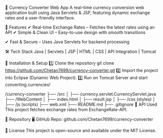 💱 Currency Converter Web App
A real-time currency conversion web application built using Java Servlets & JSP, featuring dynamic exchange rates and a user-friendly interface.

📌 Features
✔ Real-time Exchange Rates – Fetches the latest rates using an API
✔ Simple & Clean UI – Easy-to-use design with smooth transitions

✔ Fast & Secure – Uses Java Servlets for backend processing


🛠️ Tech Stack
Java | Servlets | JSP | HTML | CSS  | API Integration | Tomcat

🚀 Installation & Setup
1️⃣ Clone the repository
git clone https://github.com/Chetan7699/currency-converter.git
2️⃣ Import the project into Eclipse (Dynamic Web Project).
3️⃣ Run on Tomcat Server and start converting currencies!

/currency-converter
 ├── /src
 │   ├── currency.servlet.CurrencyServlet.java
 ├── /WebContent
 │   ├── index.html
 │   ├── result.jsp
 │   ├── /css (styles)
 │   ├── /js (scripts)
 ├── web.xml
 ├── README.md
 ├── .gitignore
📜 API Used
This project fetches exchange rates from ExchangeRate-API.

📌  Repository
🖥 GitHub Repo: github.com/Chetan7699/currency-converter


📜 License
This project is open-source and available under the MIT License.



